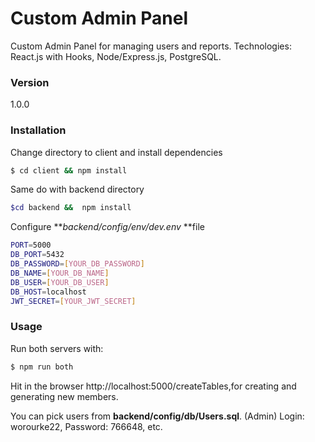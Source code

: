 # Custom Admin Panel

Custom Admin Panel for managing users and reports.
Technologies: React.js with Hooks, Node/Express.js, PostgreSQL.

### Version

1.0.0

### Installation

Change directory to client and install dependencies

```sh
$ cd client && npm install
```

Same do with backend directory

```sh
$cd backend &&  npm install
```

Configure **_backend/config/env/dev.env_ **file

```sh
PORT=5000
DB_PORT=5432
DB_PASSWORD=[YOUR_DB_PASSWORD]
DB_NAME=[YOUR_DB_NAME]
DB_USER=[YOUR_DB_USER]
DB_HOST=localhost
JWT_SECRET=[YOUR_JWT_SECRET]


```

### Usage

Run both servers with:

```sh
$ npm run both
```

Hit in the browser http://localhost:5000/createTables,for creating and generating new members.

You can pick users from **backend/config/db/Users.sql**.
(Admin) Login: worourke22, Password: 766648, etc.
